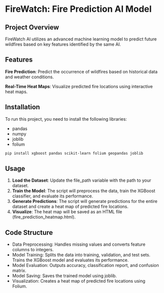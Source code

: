 # FireWatch: Fire Prediction AI Model

## Project Overview

FireWatch AI utilizes an advanced machine learning model to predict future wildfires based on 
key features identified by the same AI.

## Features

**Fire Prediction**: Predict the occurrence of wildfires based on historical data and weather conditions.

**Real-Time Heat Maps**: Visualize predicted fire locations using interactive heat maps.

## Installation

To run this project, you need to install the following libraries:
- pandas
- numpy
- joblib
- folium

```bash
pip install xgboost pandas scikit-learn folium geopandas joblib
```

## Usage

1. **Load the Dataset**: Update the file_path variable with the path to your dataset.
2. **Train the Model**: The script will preprocess the data, train the XGBoost classifier, and evaluate its performance.
3. **Generate Predictions**: The script will generate predictions for the entire dataset and create a heat map of predicted fire locations.
4. **Visualize**: The heat map will be saved as an HTML file (fire_prediction_heatmap.html).

## Code Structure

- Data Preprocessing: Handles missing values and converts feature columns to integers.
- Model Training: Splits the data into training, validation, and test sets. Trains the XGBoost model and evaluates its performance.
- Model Evaluation: Outputs accuracy, classification report, and confusion matrix.
- Model Saving: Saves the trained model using joblib.
- Visualization: Creates a heat map of predicted fire locations using Folium.
